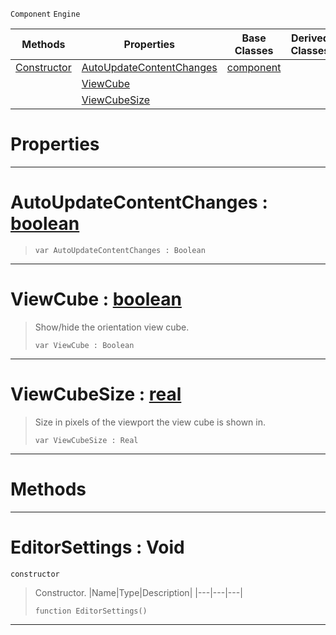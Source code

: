  `Component` `Engine`



|Methods|Properties|Base Classes|Derived Classes|
|---|---|---|---|
|[ Constructor](https://github.com/ZilchEngine/ZilchDocs/blob/master/code_reference/class_reference/editorsettings.md#editorsettings-void)|[ AutoUpdateContentChanges](https://github.com/ZilchEngine/ZilchDocs/blob/master/code_reference/class_reference/editorsettings.md#autoupdatecontentchanges)|[component](https://github.com/ZilchEngine/ZilchDocs/blob/master/code_reference/class_reference/component.md)| |
| |[ ViewCube](https://github.com/ZilchEngine/ZilchDocs/blob/master/code_reference/class_reference/editorsettings.md#viewcube-zilch-engine-doc)| | |
| |[ ViewCubeSize](https://github.com/ZilchEngine/ZilchDocs/blob/master/code_reference/class_reference/editorsettings.md#viewcubesize-zilch-engine)| | |


 #  Properties


---  
 #  AutoUpdateContentChanges : [boolean](https://github.com/ZilchEngine/ZilchDocs/blob/master/code_reference/nada_base_types/boolean.md)

> 
> ``` lang=cpp, name=Nada
> var AutoUpdateContentChanges : Boolean


---  
 #  ViewCube : [boolean](https://github.com/ZilchEngine/ZilchDocs/blob/master/code_reference/nada_base_types/boolean.md)

> Show/hide the orientation view cube.
> ``` lang=cpp, name=Nada
> var ViewCube : Boolean


---  
 #  ViewCubeSize : [real](https://github.com/ZilchEngine/ZilchDocs/blob/master/code_reference/nada_base_types/real.md)

> Size in pixels of the viewport the view cube is shown in.
> ``` lang=cpp, name=Nada
> var ViewCubeSize : Real


---  
 #  Methods


---  
 #  EditorSettings : Void

 `constructor`

> Constructor.
> |Name|Type|Description|
> |---|---|---|
> ``` lang=cpp, name=Nada
> function EditorSettings()
> ``` 


---  
 

 